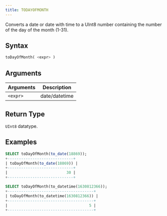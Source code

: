 ```yaml
---
title: TODAYOFMONTH
---
```


Converts a date or date with time to a UInt8 number containing the number of the day of the month (1-31).

## Syntax

```sql
toDayOfMonth( <expr> )
```

## Arguments

| Arguments   | Description |
| ----------- | ----------- |
| `<expr>` | date/datetime |

## Return Type
`UInt8` datatype.

## Examples

```sql
SELECT toDayOfMonth(to_date(18869));
+-----------------------------+
| toDayOfMonth(to_date(18869)) |
+-----------------------------+
|                          30 |
+-----------------------------+

SELECT toDayOfMonth(to_datetime(1630812366));
+--------------------------------------+
| toDayOfMonth(to_datetime(1630812366)) |
+--------------------------------------+
|                                    5 |
+--------------------------------------+
```

